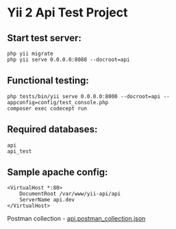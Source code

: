 Yii 2 Api Test Project
============================

Start test server:
-------------------
    php yii migrate
    php yii serve 0.0.0.0:8080 --docroot=api     

Functional testing:
-------------------
    php tests/bin/yii serve 0.0.0.0:8000 --docroot=api --appconfig=config/test_console.php     
    composer exec codecept run
    
Required databases:
-------------------
    api
    api_test

Sample apache config:
-------------------
    <VirtualHost *:80>
        DocumentRoot /var/www/yii-api/api
        ServerName api.dev
    </VirtualHost>

Postman collection - [api.postman_collection.json](https://raw.githubusercontent.com/chuykov/yii2-api-test-task/master/api.postman_collection.json)

